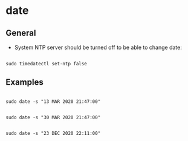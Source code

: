 # date

## General

- System NTP server should be turned off to be able to change date:

```shell

sudo timedatectl set-ntp false

```

## Examples

```shell

sudo date -s "13 MAR 2020 21:47:00"

```

```shell

sudo date -s "30 MAR 2020 21:47:00"

```

```shell

sudo date -s "23 DEC 2020 22:11:00"

```


